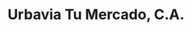 ---
title: "Urbavia Tu Mercado, C.A."
url: /ciudad-guayana/urbavia-tu-mercado-c-a/
shop: supermercado
---